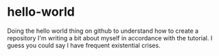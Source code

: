 # hello-world
Doing the hello world thing on github to understand how to create a repository
I'm writing a bit about myself in accordance with the tutorial. I guess you could say I have frequent existential crises.
